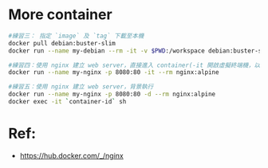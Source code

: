 # More container

```bash
#練習三： 指定 `image` 及 `tag` 下載至本機
docker pull debian:buster-slim
docker run --name my-debian --rm -it -v $PWD:/workspace debian:buster-slim

#練習四：使用 nginx 建立 web server，直接進入 container(-it 開啟虛擬終端機，以互動的模式執行)
docker run --name my-nginx -p 8080:80 -it --rm nginx:alpine

#練習五：使用 nginx 建立 web server，背景執行
docker run --name my-nginx -p 8080:80 -d --rm nginx:alpine 
docker exec -it `container-id` sh
```


# Ref:
- https://hub.docker.com/_/nginx
